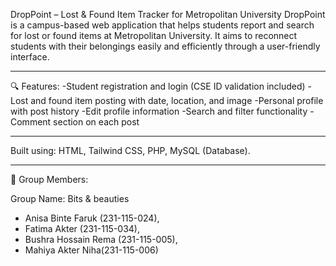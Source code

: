 DropPoint – Lost & Found Item Tracker for Metropolitan University
DropPoint is a campus-based web application that helps students report and search for lost or found items at Metropolitan University. It aims to reconnect students with their belongings easily and efficiently through a user-friendly interface.

---
🔍 Features:
-Student registration and login (CSE ID validation included)
-Lost and found item posting with date, location, and image
-Personal profile with post history
-Edit profile information
-Search and filter functionality
-Comment section on each post


---


Built using:
HTML,
Tailwind CSS,
PHP,
MySQL (Database).

---

👥 Group Members: 

Group Name: Bits & beauties

- Anisa Binte Faruk (231-115-024),
- Fatima Akter (231-115-034),
- Bushra Hossain Rema (231-115-005),
- Mahiya Akter Niha(231-115-006)
